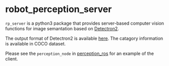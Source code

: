 # robot_perception_server

`rp_server` is a python3 package that provides server-based computer vision functions for image semantation based on [Detectron2](https://github.com/facebookresearch/detectron2).

The output format of Detectron2 is available [here](https://detectron2.readthedocs.io/tutorials/models.html#model-output-format). The catagory information is available in COCO dataset.

Please see the `perception_node` in [perception_ros](https://github.com/hmz-15/perception_ros) for an example of the client.